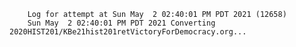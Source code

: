         Log for attempt at Sun May  2 02:40:01 PM PDT 2021 (12658)
        Sun May  2 02:40:01 PM PDT 2021 Converting 2020HIST201/KBe21hist201retVictoryForDemocracy.org...
